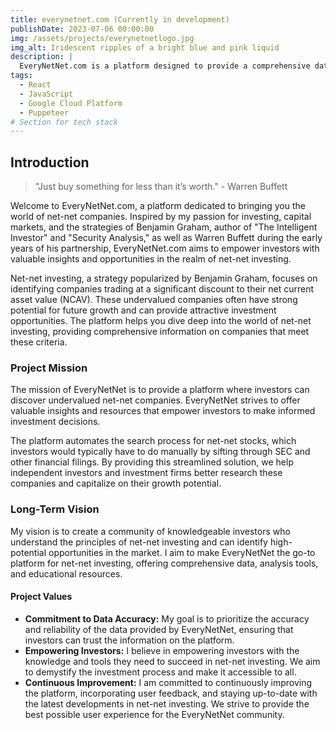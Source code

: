 ```yaml
---
title: everynetnet.com (Currently in development)
publishDate: 2023-07-06 00:00:00
img: /assets/projects/everynetnetlogo.jpg
img_alt: Iridescent ripples of a bright blue and pink liquid
description: |
  EveryNetNet.com is a platform designed to provide a comprehensive database of net-net companies (companies trading below their net current asset value). The platform is designed to help investors and investment-related firms access or filter data about net-net companies in a simple and intuitive manner, to allow them to make more informed investment decisions.
tags:
  - React
  - JavaScript
  - Google Cloud Platform
  - Puppeteer
# Section for tech stack
---
```


## Introduction

> "Just buy something for less than it’s worth." - Warren Buffett

Welcome to EveryNetNet.com, a platform dedicated to bringing you the world of net-net companies. Inspired by my passion for investing, capital markets, and the strategies of Benjamin Graham, author of "The Intelligent Investor" and "Security Analysis," as well as Warren Buffett during the early years of his partnership, EveryNetNet.com aims to empower investors with valuable insights and opportunities in the realm of net-net investing.

Net-net investing, a strategy popularized by Benjamin Graham, focuses on identifying companies trading at a significant discount to their net current asset value (NCAV). These undervalued companies often have strong potential for future growth and can provide attractive investment opportunities. The platform helps you dive deep into the world of net-net investing, providing comprehensive information on companies that meet these criteria.

### Project Mission

The mission of EveryNetNet is to provide a platform where investors can discover undervalued net-net companies. EveryNetNet strives to offer valuable insights and resources that empower investors to make informed investment decisions.

The platform automates the search process for net-net stocks, which investors would typically have to do manually by sifting through SEC and other financial filings. By providing this streamlined solution, we help independent investors and investment firms better research these companies and capitalize on their growth potential.

### Long-Term Vision

My vision is to create a community of knowledgeable investors who understand the principles of net-net investing and can identify high-potential opportunities in the market. I aim to make EveryNetNet the go-to platform for net-net investing, offering comprehensive data, analysis tools, and educational resources.

#### Project Values

- **Commitment to Data Accuracy:** My goal is to prioritize the accuracy and reliability of the data provided by EveryNetNet, ensuring that investors can trust the information on the platform.
- **Empowering Investors:** I believe in empowering investors with the knowledge and tools they need to succeed in net-net investing. We aim to demystify the investment process and make it accessible to all.
- **Continuous Improvement:** I am committed to continuously improving the platform, incorporating user feedback, and staying up-to-date with the latest developments in net-net investing. We strive to provide the best possible user experience for the EveryNetNet community.

